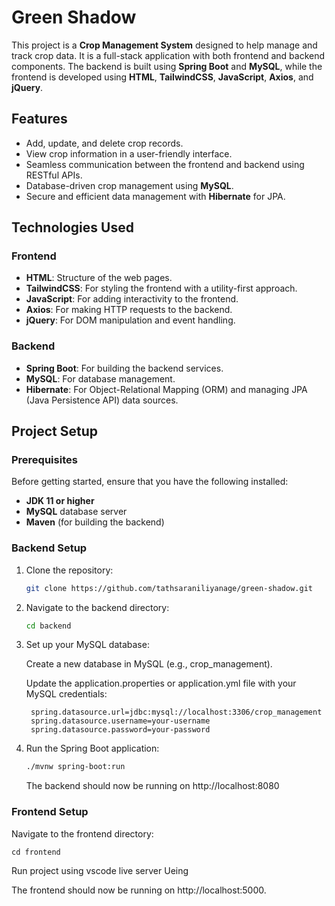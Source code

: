 # Green Shadow

This project is a **Crop Management System** designed to help manage and track crop data. It is a full-stack application with both frontend and backend components. The backend is built using **Spring Boot** and **MySQL**, while the frontend is developed using **HTML**, **TailwindCSS**, **JavaScript**, **Axios**, and **jQuery**.

## Features

- Add, update, and delete crop records.
- View crop information in a user-friendly interface.
- Seamless communication between the frontend and backend using RESTful APIs.
- Database-driven crop management using **MySQL**.
- Secure and efficient data management with **Hibernate** for JPA.

## Technologies Used

### Frontend

- **HTML**: Structure of the web pages.
- **TailwindCSS**: For styling the frontend with a utility-first approach.
- **JavaScript**: For adding interactivity to the frontend.
- **Axios**: For making HTTP requests to the backend.
- **jQuery**: For DOM manipulation and event handling.

### Backend

- **Spring Boot**: For building the backend services.
- **MySQL**: For database management.
- **Hibernate**: For Object-Relational Mapping (ORM) and managing JPA (Java Persistence API) data sources.

## Project Setup

### Prerequisites

Before getting started, ensure that you have the following installed:

- **JDK 11 or higher**
- **MySQL** database server
- **Maven** (for building the backend)
  
### Backend Setup

1. Clone the repository:

   ```bash
   git clone https://github.com/tathsaraniliyanage/green-shadow.git

2. Navigate to the backend directory:

    ```bash
    cd backend
    ```
3. Set up your MySQL database:

    Create a new database in MySQL (e.g., crop_management).

    Update the application.properties or application.yml file with your MySQL credentials:


   ```properties
    spring.datasource.url=jdbc:mysql://localhost:3306/crop_management
    spring.datasource.username=your-username
    spring.datasource.password=your-password

4. Run the Spring Boot application:

    ```bash
    ./mvnw spring-boot:run
    ```
    The backend should now be running on http://localhost:8080

### Frontend Setup
Navigate to the frontend directory:

    cd frontend

Run project using vscode live server Ueing 

The frontend should now be running on http://localhost:5000.